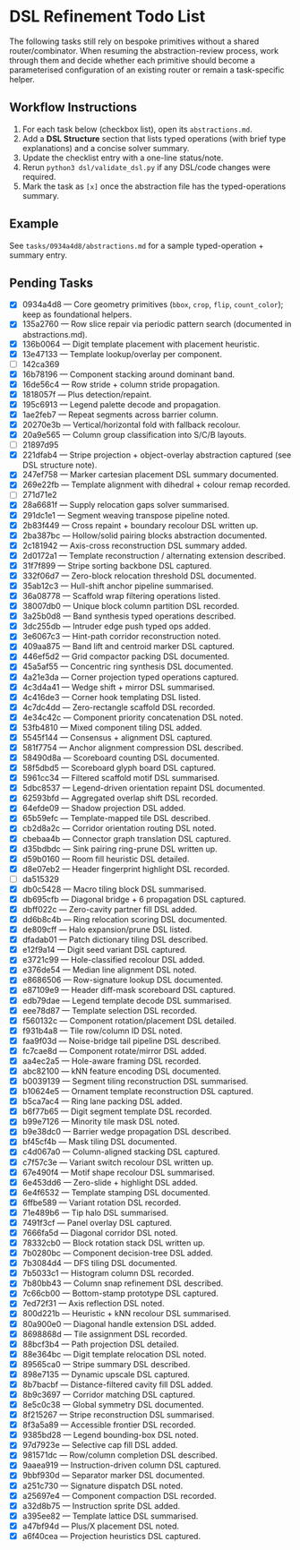 # DSL Refinement Todo List

The following tasks still rely on bespoke primitives without a shared router/combinator. When resuming the abstraction-review process, work through them and decide whether each primitive should become a parameterised configuration of an existing router or remain a task-specific helper.

## Workflow Instructions

1. For each task below (checkbox list), open its `abstractions.md`.
2. Add a **DSL Structure** section that lists typed operations (with brief type explanations) and a concise solver summary.
3. Update the checklist entry with a one-line status/note.
4. Rerun `python3 dsl/validate_dsl.py` if any DSL/code changes were required.
5. Mark the task as `[x]` once the abstraction file has the typed-operations summary.

## Example

See `tasks/0934a4d8/abstractions.md` for a sample typed-operation + summary entry.

## Pending Tasks

- [x] 0934a4d8 — Core geometry primitives (`bbox`, `crop`, `flip`, `count_color`); keep as foundational helpers.
- [x] 135a2760 — Row slice repair via periodic pattern search (documented in abstractions.md).
- [x] 136b0064 — Digit template placement with placement heuristic.
- [x] 13e47133 — Template lookup/overlay per component.
- [ ] 142ca369
- [x] 16b78196 — Component stacking around dominant band.
- [x] 16de56c4 — Row stride + column stride propagation.
- [x] 1818057f — Plus detection/repaint.
- [x] 195c6913 — Legend palette decode and propagation.
- [x] 1ae2feb7 — Repeat segments across barrier column.
- [x] 20270e3b — Vertical/horizontal fold with fallback recolour.
- [x] 20a9e565 — Column group classification into S/C/B layouts.
- [ ] 21897d95
- [x] 221dfab4 — Stripe projection + object-overlay abstraction captured (see DSL structure note).
- [x] 247ef758 — Marker cartesian placement DSL summary documented.
- [x] 269e22fb — Template alignment with dihedral + colour remap recorded.
- [ ] 271d71e2
- [x] 28a6681f — Supply relocation gaps solver summarised.
- [x] 291dc1e1 — Segment weaving transpose pipeline noted.
- [x] 2b83f449 — Cross repaint + boundary recolour DSL written up.
- [x] 2ba387bc — Hollow/solid pairing blocks abstraction documented.
- [x] 2c181942 — Axis-cross reconstruction DSL summary added.
- [x] 2d0172a1 — Template reconstruction / alternating extension described.
- [x] 31f7f899 — Stripe sorting backbone DSL captured.
- [x] 332f06d7 — Zero-block relocation threshold DSL documented.
- [x] 35ab12c3 — Hull-shift anchor pipeline summarised.
- [x] 36a08778 — Scaffold wrap filtering operations listed.
- [x] 38007db0 — Unique block column partition DSL recorded.
- [x] 3a25b0d8 — Band synthesis typed operations described.
- [x] 3dc255db — Intruder edge push typed ops added.
- [x] 3e6067c3 — Hint-path corridor reconstruction noted.
- [x] 409aa875 — Band lift and centroid marker DSL captured.
- [x] 446ef5d2 — Grid compactor packing DSL documented.
- [x] 45a5af55 — Concentric ring synthesis DSL documented.
- [x] 4a21e3da — Corner projection typed operations captured.
- [x] 4c3d4a41 — Wedge shift + mirror DSL summarised.
- [x] 4c416de3 — Corner hook templating DSL listed.
- [x] 4c7dc4dd — Zero-rectangle scaffold DSL recorded.
- [x] 4e34c42c — Component priority concatenation DSL noted.
- [x] 53fb4810 — Mixed component tiling DSL added.
- [x] 5545f144 — Consensus + alignment DSL captured.
- [x] 581f7754 — Anchor alignment compression DSL described.
- [x] 58490d8a — Scoreboard counting DSL documented.
- [x] 58f5dbd5 — Scoreboard glyph board DSL captured.
- [x] 5961cc34 — Filtered scaffold motif DSL summarised.
- [x] 5dbc8537 — Legend-driven orientation repaint DSL documented.
- [x] 62593bfd — Aggregated overlap shift DSL recorded.
- [x] 64efde09 — Shadow projection DSL added.
- [x] 65b59efc — Template-mapped tile DSL described.
- [x] cb2d8a2c — Corridor orientation routing DSL noted.
- [x] cbebaa4b — Connector graph translation DSL captured.
- [x] d35bdbdc — Sink pairing ring-prune DSL written up.
- [x] d59b0160 — Room fill heuristic DSL detailed.
- [x] d8e07eb2 — Header fingerprint highlight DSL recorded.
- [ ] da515329
- [x] db0c5428 — Macro tiling block DSL summarised.
- [x] db695cfb — Diagonal bridge + 6 propagation DSL captured.
- [x] dbff022c — Zero-cavity partner fill DSL added.
- [x] dd6b8c4b — Ring relocation scoring DSL documented.
- [x] de809cff — Halo expansion/prune DSL listed.
- [x] dfadab01 — Patch dictionary tiling DSL described.
- [x] e12f9a14 — Digit seed variant DSL captured.
- [x] e3721c99 — Hole-classified recolour DSL added.
- [x] e376de54 — Median line alignment DSL noted.
- [x] e8686506 — Row-signature lookup DSL documented.
- [x] e87109e9 — Header diff-mask scoreboard DSL captured.
- [x] edb79dae — Legend template decode DSL summarised.
- [x] eee78d87 — Template selection DSL recorded.
- [x] f560132c — Component rotation/placement DSL detailed.
- [x] f931b4a8 — Tile row/column ID DSL noted.
- [x] faa9f03d — Noise-bridge tail pipeline DSL described.
- [x] fc7cae8d — Component rotate/mirror DSL added.
- [x] aa4ec2a5 — Hole-aware framing DSL recorded.
- [x] abc82100 — kNN feature encoding DSL documented.
- [x] b0039139 — Segment tiling reconstruction DSL summarised.
- [x] b10624e5 — Ornament template reconstruction DSL captured.
- [x] b5ca7ac4 — Ring lane packing DSL added.
- [x] b6f77b65 — Digit segment template DSL recorded.
- [x] b99e7126 — Minority tile mask DSL noted.
- [x] b9e38dc0 — Barrier wedge propagation DSL described.
- [x] bf45cf4b — Mask tiling DSL documented.
- [x] c4d067a0 — Column-aligned stacking DSL captured.
- [x] c7f57c3e — Variant switch recolour DSL written up.
- [x] 67e490f4 — Motif shape recolour DSL summarised.
- [x] 6e453dd6 — Zero-slide + highlight DSL added.
- [x] 6e4f6532 — Template stamping DSL documented.
- [x] 6ffbe589 — Variant rotation DSL recorded.
- [x] 71e489b6 — Tip halo DSL summarised.
- [x] 7491f3cf — Panel overlay DSL captured.
- [x] 7666fa5d — Diagonal corridor DSL noted.
- [x] 78332cb0 — Block rotation stack DSL written up.
- [x] 7b0280bc — Component decision-tree DSL added.
- [x] 7b3084d4 — DFS tiling DSL documented.
- [x] 7b5033c1 — Histogram column DSL recorded.
- [x] 7b80bb43 — Column snap refinement DSL described.
- [x] 7c66cb00 — Bottom-stamp prototype DSL captured.
- [x] 7ed72f31 — Axis reflection DSL noted.
- [x] 800d221b — Heuristic + kNN recolour DSL summarised.
- [x] 80a900e0 — Diagonal handle extension DSL added.
- [x] 8698868d — Tile assignment DSL recorded.
- [x] 88bcf3b4 — Path projection DSL detailed.
- [x] 88e364bc — Digit template relocation DSL noted.
- [x] 89565ca0 — Stripe summary DSL described.
- [x] 898e7135 — Dynamic upscale DSL captured.
- [x] 8b7bacbf — Distance-filtered cavity fill DSL added.
- [x] 8b9c3697 — Corridor matching DSL captured.
- [x] 8e5c0c38 — Global symmetry DSL documented.
- [x] 8f215267 — Stripe reconstruction DSL summarised.
- [x] 8f3a5a89 — Accessible frontier DSL recorded.
- [x] 9385bd28 — Legend bounding-box DSL noted.
- [x] 97d7923e — Selective cap fill DSL added.
- [x] 981571dc — Row/column completion DSL described.
- [x] 9aaea919 — Instruction-driven column DSL captured.
- [x] 9bbf930d — Separator marker DSL documented.
- [x] a251c730 — Signature dispatch DSL noted.
- [x] a25697e4 — Component compaction DSL recorded.
- [x] a32d8b75 — Instruction sprite DSL added.
- [x] a395ee82 — Template lattice DSL summarised.
- [x] a47bf94d — Plus/X placement DSL noted.
- [x] a6f40cea — Projection heuristics DSL captured.
